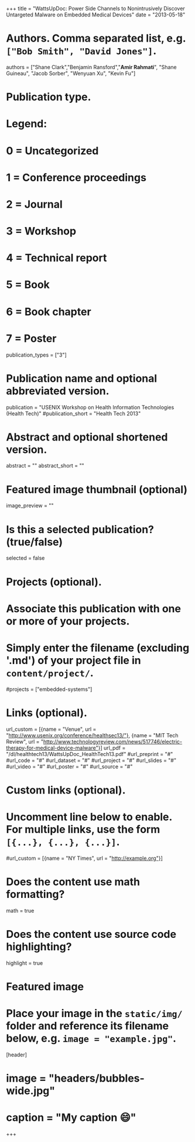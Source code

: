 +++
title = "WattsUpDoc: Power Side Channels to Nonintrusively Discover Untargeted Malware on Embedded Medical Devices"
date = "2013-05-18"

# Authors. Comma separated list, e.g. `["Bob Smith", "David Jones"]`.
authors = ["Shane Clark","Benjamin Ransford","**Amir Rahmati**", "Shane Guineau", "Jacob Sorber", "Wenyuan Xu", "Kevin Fu"]

# Publication type.
# Legend:
# 0 = Uncategorized
# 1 = Conference proceedings
# 2 = Journal
# 3 = Workshop
# 4 = Technical report
# 5 = Book
# 6 = Book chapter
# 7 = Poster
publication_types = ["3"]

# Publication name and optional abbreviated version.
publication = "USENIX Workshop on Health Information Technologies (Health Tech)"
#publication_short = "Health Tech 2013"

# Abstract and optional shortened version.
abstract = ""
abstract_short = ""

# Featured image thumbnail (optional)
image_preview = ""

# Is this a selected publication? (true/false)
selected = false

# Projects (optional).
#   Associate this publication with one or more of your projects.
#   Simply enter the filename (excluding '.md') of your project file in `content/project/`.
#projects = ["embedded-systems"]

# Links (optional).
url_custom = [{name = "Venue", url = "http://www.usenix.org/conference/healthsec13/"},
{name = "MIT Tech Review", url = "http://www.technologyreview.com/news/517746/electric-therapy-for-medical-device-malware"}]
url_pdf = "/dl/healthtech13/WattsUpDoc_HealthTech13.pdf"
#url_preprint = "#"
#url_code = "#"
#url_dataset = "#"
#url_project = "#"
#url_slides = "#"
#url_video = "#"
#url_poster = "#"
#url_source = "#"

# Custom links (optional).
#   Uncomment line below to enable. For multiple links, use the form `[{...}, {...}, {...}]`.
#url_custom = [{name = "NY Times", url = "http://example.org"}]

# Does the content use math formatting?
math = true

# Does the content use source code highlighting?
highlight = true

# Featured image
# Place your image in the `static/img/` folder and reference its filename below, e.g. `image = "example.jpg"`.
[header]
# image = "headers/bubbles-wide.jpg"
# caption = "My caption :smile:"

+++
